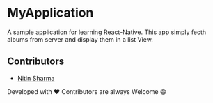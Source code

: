 # MyApplication

A sample application for learning React-Native. This app simply fecth albums from server and display them in a list View.

## Contributors

-   [Nitin Sharma](https://github.com/iamNitin16)

Developed with :heart: Contributors are always Welcome :smile:
